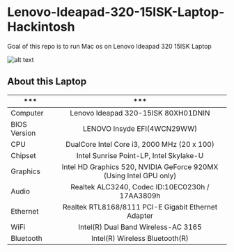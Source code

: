 # Lenovo-Ideapad-320-15ISK-Laptop-Hackintosh
Goal of this repo is to run Mac os on Lenovo Ideapad 320 15ISK Laptop

![alt text](https://raw.githubusercontent.com/gajjartejas/Lenovo-Ideapad-320-15ISK-Laptop-Hackintosh/master/10.14.x/10.14.0/screenshot.png)



## About this Laptop


*** | *** |
---------|:---------:
Computer		| Lenovo Ideapad 320-15ISK 80XH01DNIN   
BIOS Version	| LENOVO Insyde EFI(4WCN29WW)
CPU				| DualCore Intel Core i3, 2000 MHz (20 x 100)
Chipset			| Intel Sunrise Point-LP, Intel Skylake-U
Graphics		| Intel HD Graphics 520, NVIDIA GeForce 920MX (Using Intel GPU only)
Audio			| Realtek ALC3240, Codec ID:10EC0230h / 17AA3809h
Ethernet		| Realtek RTL8168/8111 PCI-E Gigabit Ethernet Adapter
WiFi			| Intel(R) Dual Band Wireless-AC 3165
Bluetooth		| Intel(R) Wireless Bluetooth(R)


